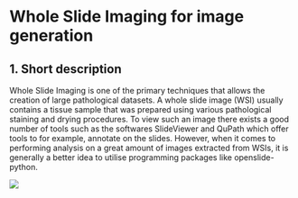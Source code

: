# Whole Slide Imaging for image generation

## 1. Short description

Whole Slide Imaging is one of the primary techniques that allows the creation of large pathological datasets. A whole slide image (WSI) usually contains a tissue sample that was prepared using various pathological staining and drying procedures. 
To view such an image there exists a good number of tools such as the softwares SlideViewer and QuPath which offer tools to for example, annotate on the slides. 
However, when it comes to performing analysis on a great amount of images extracted from WSIs, it is generally a better idea to utilise programming packages like openslide-python.

<picture>
<img src="[YOUR-DEFAULT-IMAGE](https://github.com/borbende/Scientific-Modelling-Computer-lab/blob/main/wsi_p.png)https://github.com/borbende/Scientific-Modelling-Computer-lab/blob/main/wsi_p.png">
</picture>


